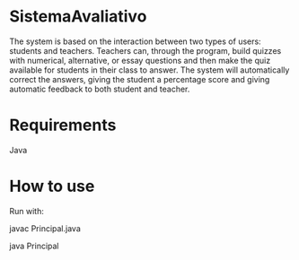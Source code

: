 # SistemaAvaliativo

The system is based on the interaction between two types of users: students and teachers. Teachers can, through the program, build quizzes with numerical, alternative, or essay questions and then make the quiz available for students in their class to answer. The system will automatically correct the answers, giving the student a percentage score and giving automatic feedback to both student and teacher.


# Requirements
Java

# How to use
Run with:

javac Principal.java

java Principal

